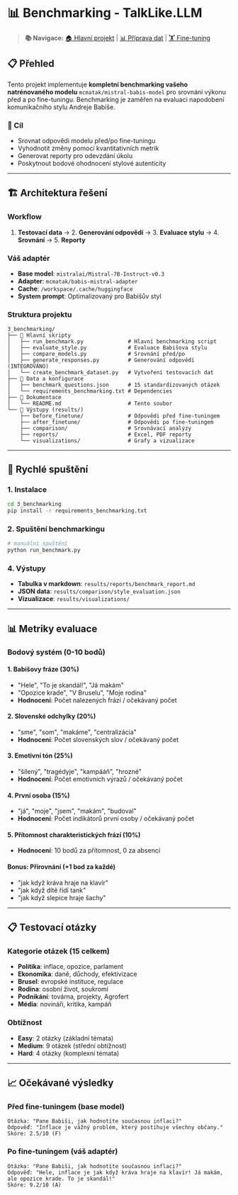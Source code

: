 # 📊 Benchmarking - TalkLike.LLM

> **📚 Navigace:** [🏠 Hlavní projekt](../README.md) | [📊 Příprava dat](../1_data_preparation/README.md) | [🏋️ Fine-tuning](../2_finetunning/README.md)

## 📋 Přehled

Tento projekt implementuje **kompletní benchmarking vašeho natrénovaného modelu** `mcmatak/mistral-babis-model` pro srovnání výkonu před a po fine-tuningu. Benchmarking je zaměřen na evaluaci napodobení komunikačního stylu Andreje Babiše.

### 🎯 Cíl
- Srovnat odpovědi modelu před/po fine-tuningu
- Vyhodnotit změny pomocí kvantitativních metrik
- Generovat reporty pro odevzdání úkolu
- Poskytnout bodové ohodnocení stylové autenticity

---

## 🏗️ Architektura řešení

### Workflow
1. **Testovací data** → 2. **Generování odpovědí** → 3. **Evaluace stylu** → 4. **Srovnání** → 5. **Reporty**

### Váš adaptér
- **Base model**: `mistralai/Mistral-7B-Instruct-v0.3`
- **Adapter**: `mcmatak/babis-mistral-adapter`
- **Cache**: `/workspace/.cache/huggingface`
- **System prompt**: Optimalizovaný pro Babišův styl

### Struktura projektu
```
3_benchmarking/
├── 📄 Hlavní skripty
│   ├── run_benchmark.py              # Hlavní benchmarking script
│   ├── evaluate_style.py             # Evaluace Babišova stylu
│   ├── compare_models.py             # Srovnání před/po
│   ├── generate_responses.py         # Generování odpovědí (INTEGROVÁNO)
│   └── create_benchmark_dataset.py   # Vytvoření testovacích dat
├── 📄 Data a konfigurace
│   ├── benchmark_questions.json      # 15 standardizovaných otázek
│   └── requirements_benchmarking.txt # Dependencies
├── 📄 Dokumentace
│   └── README.md                     # Tento soubor
└── 📄 Výstupy (results/)
    ├── before_finetune/              # Odpovědi před fine-tuningem
    ├── after_finetune/               # Odpovědi po fine-tuningem
    ├── comparison/                   # Srovnávací analýzy
    ├── reports/                      # Excel, PDF reporty
    └── visualizations/               # Grafy a vizualizace
```

---

## 🚀 Rychlé spuštění

### 1. Instalace
```bash
cd 3_benchmarking
pip install -r requirements_benchmarking.txt
```

### 2. Spuštění benchmarkingu
```bash
# manuální spuštění
python run_benchmark.py
```

### 4. Výstupy
- **Tabulka v markdown**: `results/reports/benchmark_report.md`
- **JSON data**: `results/comparison/style_evaluation.json`
- **Vizualizace**: `results/visualizations/`

---

## 📊 Metriky evaluace

### Bodový systém (0-10 bodů)

#### 1. Babišovy fráze (30%)
- "Hele", "To je skandál!", "Já makám"
- "Opozice krade", "V Bruselu", "Moje rodina"
- **Hodnocení**: Počet nalezených frází / očekávaný počet

#### 2. Slovenské odchylky (20%)
- "sme", "som", "makáme", "centralizácia"
- **Hodnocení**: Počet slovenských slov / očekávaný počet

#### 3. Emotivní tón (25%)
- "šílený", "tragédyje", "kampááň", "hrozné"
- **Hodnocení**: Počet emotivních výrazů / očekávaný počet

#### 4. První osoba (15%)
- "já", "moje", "jsem", "makám", "budoval"
- **Hodnocení**: Počet indikátorů první osoby / očekávaný počet

#### 5. Přítomnost charakteristických frází (10%)
- **Hodnocení**: 10 bodů za přítomnost, 0 za absenci

#### Bonus: Přirovnání (+1 bod za každé)
- "jak když kráva hraje na klavír"
- "jak když dítě řídí tank"
- "jak když slepice hraje šachy"

---

## 📋 Testovací otázky

### Kategorie otázek (15 celkem)
- **Politika**: inflace, opozice, parlament
- **Ekonomika**: daně, důchody, efektivizace
- **Brusel**: evropské instituce, regulace
- **Rodina**: osobní život, soukromí
- **Podnikání**: továrna, projekty, Agrofert
- **Média**: novináři, kritika, kampáň

### Obtížnost
- **Easy**: 2 otázky (základní témata)
- **Medium**: 9 otázek (střední obtížnost)
- **Hard**: 4 otázky (komplexní témata)

---

## 📈 Očekávané výsledky

### Před fine-tuningem (base model)
```
Otázka: "Pane Babiši, jak hodnotíte současnou inflaci?"
Odpověď: "Inflace je vážný problém, který postihuje všechny občany."
Skóre: 2.5/10 (F)
```

### Po fine-tuningem (váš adaptér)
```
Otázka: "Pane Babiši, jak hodnotíte současnou inflaci?"
Odpověď: "Hele, inflace je jak když kráva hraje na klavír! Já makám, ale opozice krade. To je skandál!"
Skóre: 9.2/10 (A)
```
